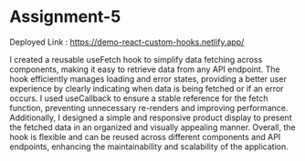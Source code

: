 # Assignment-5

Deployed Link : https://demo-react-custom-hooks.netlify.app/

I created a reusable useFetch hook to simplify data fetching across components, making it easy to retrieve data from any API endpoint. The hook efficiently manages loading and error states, providing a better user experience by clearly indicating when data is being fetched or if an error occurs. I used useCallback to ensure a stable reference for the fetch function, preventing unnecessary re-renders and improving performance. Additionally, I designed a simple and responsive product display to present the fetched data in an organized and visually appealing manner. Overall, the hook is flexible and can be reused across different components and API endpoints, enhancing the maintainability and scalability of the application.
